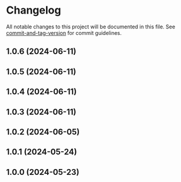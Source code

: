 # Changelog

All notable changes to this project will be documented in this file. See [commit-and-tag-version](https://github.com/absolute-version/commit-and-tag-version) for commit guidelines.

## 1.0.6 (2024-06-11)

## 1.0.5 (2024-06-11)

## 1.0.4 (2024-06-11)

## 1.0.3 (2024-06-11)

## 1.0.2 (2024-06-05)

## 1.0.1 (2024-05-24)

## 1.0.0 (2024-05-23)
